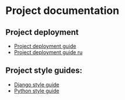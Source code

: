 # Project documentation

## Project deployment
- [Project deployment guide](./deployment_guide.md)
- [Project deployment guide ru](./ru_deployment_guide.md)

## Project style guides:
- [Django style guide](./django_style_guide.md)
- [Python style guide](./python_style_guide.md)
